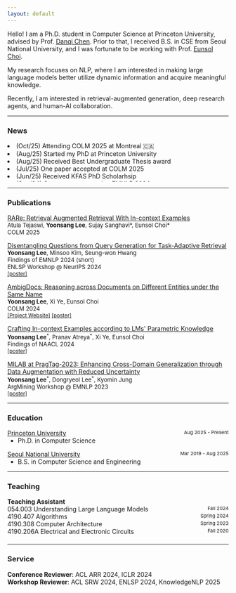 ```yaml
---
layout: default
---
```


Hello! I am a Ph.D. student in Computer Science at Princeton University, advised by Prof. <a href="https://www.cs.princeton.edu/~danqic/">Danqi Chen</a>. Prior to that, I received B.S. in CSE from Seoul National University, and I was fortunate to be working with Prof. <a href="https://eunsol.github.io">Eunsol Choi</a>.

My research focuses on NLP, where I am interested in making large language models better utilize dynamic information and acquire meaningful knowledge.

Recently, I am interested in retrieval-augmented generation, deep research agents, and human-AI collaboration.

<hr>

### News

<div style='height:70px; overflow:auto; padding-top: 0px; padding-bottom: 20px'>
          <li style='padding:0px; margin:0px'>(Oct/25) Attending COLM 2025 at Montreal 🇨🇦</li>
          <li style='padding:0px; margin:0px'>(Aug/25) Started my PhD at Princeton University</li>
          <li style='padding:0px; margin:0px'>(Aug/25) Received Best Undergraduate Thesis award</li>
          <li style='padding:0px; margin:0px'>(Jul/25) One paper accepted at COLM 2025</li>
          <li style='padding:0px; margin:0px'>(Jun/25) Received KFAS PhD Scholarhsip</li>
          <li style='padding:0px; margin:0px'>(Sep/24) One paper accepted at EMNLP 2024</li>
          <li style='padding:0px; margin:0px'>(Jul/24) One paper accepted at COLM 2024</li>
          <li style='padding:0px; margin:0px'>(Mar/24) One paper accepted at NAACL 2024</li>
          </div>

<hr>

### Publications

<p style="margin-top:0">
<a href="https://openreview.net/forum?id=9FES5yT9v3#discussion">RARe: Retrieval Augmented Retrieval With In-context Examples</a> <br>
<span style="font-size:13px">Atula Tejaswi, <b>Yoonsang Lee</b>, Sujay Sanghavi*, Eunsol Choi*<br>COLM 2025</span>
</p>

<p style="margin-top:0">
<a href="https://aclanthology.org/2024.findings-emnlp.274/">Disentangling Questions from Query Generation for Task-Adaptive Retrieval</a> <br>
<span style="font-size:13px"><b>Yoonsang Lee</b>, Minsoo Kim, Seung-won Hwang<br>Findings of EMNLP 2024 (short)<br>ENLSP Workshop @ NeurIPS 2024</span> <br>
<span style="font-size:12px"><a href="./assets/pdf/DisentanglingQF_poster.pdf">[poster]</a></span>
</p>

<p style="margin-top:0">
  <a href="https://openreview.net/forum?id=mkYCfO822n">AmbigDocs: Reasoning across Documents on Different Entities under the Same Name</a> <br>
  <span style="font-size:13px"><b>Yoonsang Lee</b>, Xi Ye, Eunsol Choi<br>COLM 2024</span><br>
  <span style="font-size:12px"><a href="https://ambigdocs.github.io">[Project Website]</a> <a href="./assets/pdf/ambigdocsRA_poster.pdf">[poster]</a></span>
</p>

<p style="margin-top:0">
  <a href="https://aclanthology.org/2024.findings-naacl.133/">Crafting In-context Examples according to LMs' Parametric Knowledge</a> <br>
  <span style="font-size:13px"><b>Yoonsang Lee</b><sup>*</sup>, Pranav Atreya<sup>*</sup>, Xi Ye, Eunsol Choi<br>Findings of NAACL 2024</span><br>
  <span style="font-size:12px"><a href="./assets/pdf/craftingIE_poster.pdf">[poster]</a></span>
</p>

<p style="margin-top:0">
  <a href="https://aclanthology.org/2023.argmining-1.24/">MILAB at PragTag-2023: Enhancing Cross-Domain Generalization through Data Augmentation with Reduced Uncertainty</a> <br>
  <span style="font-size:13px"><b>Yoonsang Lee</b><sup>*</sup>, Dongryeol Lee<sup>*</sup>, Kyomin Jung<br>ArgMining Workshop @ EMNLP 2023 </span><br>
  <span style="font-size:12px"><a href="./assets/pdf/enhancingCG_poster.pdf">[poster]</a></span>
</p>
<hr>

### Education

<p style="margin:0">
<div style="display:flex; justify-content:space-between">
    <a href="https://www.princeton.edu">Princeton University</a>
    <span style="font-size:11px"> Aug 2025 - Present</span>
  </div>

  <ul style="margin:0">
    <li>Ph.D. in Computer Science</li>
  </ul>
</p>

<p style="margin:0">
<div style="display:flex; justify-content:space-between">
    <a href="https://snu.ac.kr/">Seoul National University</a>
    <span style="font-size:11px"> Mar 2019 - Aug 2025</span>
  </div>

  <ul style="margin:0">
    <li>B.S. in Computer Science and Engineering</li>
  </ul>
</p>

<hr>

### Teaching

<div><b>Teaching Assistant</b></div>
<div style="display:flex; justify-content:space-between;">
    054.003 Understanding Large Language Models
    <span style="font-size:11px"> Fall 2024</span>
</div>
<div style="display:flex; justify-content:space-between;">
    4190.407 Algorithms
    <span style="font-size:11px"> Spring 2024</span>
</div>
<div style="display:flex; justify-content:space-between;">
    4190.308 Computer Architecture
    <span style="font-size:11px"> Spring 2023</span>
</div>
<div style="display:flex; justify-content:space-between; margin-bottom:20px">
    4190.206A Electrical and Electronic Circuits
    <span style="font-size:11px"> Fall 2020</span>
</div>
<hr>

### Service

<div><b>Conference Reviewer</b>: ACL ARR 2024, ICLR 2024</div>
<div><b>Workshop Reviewer</b>: ACL SRW 2024, ENLSP 2024, KnowledgeNLP 2025</div>

<!-- ### Small image

![Octocat](https://github.githubassets.com/images/icons/emoji/octocat.png)

### Large image

![Branching](https://guides.github.com/activities/hello-world/branching.png) -->
